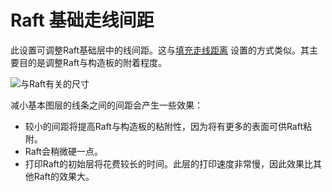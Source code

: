 Raft 基础走线间距
====
此设置可调整Raft基础层中的线间距。这与[填充走线距离](../infill/infill_line_distance.md) 设置的方式类似。其主要目的是调整Raft与构造板的附着程度。

![与Raft有关的尺寸](../images/raft_dimensions.svg)

减小基本图层的线条之间的间距会产生一些效果：
* 较小的间距将提高Raft与构造板的粘附性，因为将有更多的表面可供Raft粘附。
* Raft会稍微硬一点。
* 打印Raft的初始层将花费较长的时间。此层的打印速度非常慢，因此效果比其他Raft的效果大。
